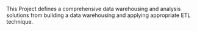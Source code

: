 This Project defines a comprehensive data warehousing and analysis solutions from building a data warehousing and applying appropriate ETL technique.
